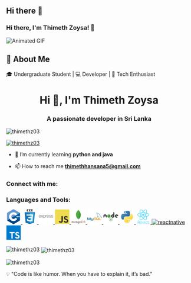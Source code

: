 ## Hi there 👋
### Hi there, I'm Thimeth Zoysa! 👋

![Animated GIF](https://cdn.discordapp.com/attachments/1298291115757146152/1344461636215504906/225813708-98b745f2-7d22-48cf-9150-083f1b00d6c9.gif?ex=67c0fef8&is=67bfad78&hm=77a7fc8703145494289b334d17265f1a9e116b697ad9fd89968400ccf8dde67b&)

## 🚀 About Me
🎓 Undergraduate Student | 💻 Developer | 🚀 Tech Enthusiast

<h1 align="center">Hi 👋, I'm Thimeth Zoysa</h1>
<h3 align="center">A passionate developer in Sri Lanka</h3>

<p align="left"> <img src="https://komarev.com/ghpvc/?username=thimethz03&label=Profile%20views&color=0e75b6&style=flat" alt="thimethz03" /> </p>

<p align="left"> <a href="https://github.com/ryo-ma/github-profile-trophy"><img src="https://github-profile-trophy.vercel.app/?username=thimethz03" alt="thimethz03" /></a> </p>

- 🌱 I’m currently learning **python and java**

- 📫 How to reach me **thimethhansana5@gmail.com**

<h3 align="left">Connect with me:</h3>
<p align="left">
</p>

<h3 align="left">Languages and Tools:</h3>
<p align="left"> <a href="https://www.w3schools.com/cpp/" target="_blank" rel="noreferrer"> <img src="https://raw.githubusercontent.com/devicons/devicon/master/icons/cplusplus/cplusplus-original.svg" alt="cplusplus" width="40" height="40"/> </a> <a href="https://www.w3schools.com/css/" target="_blank" rel="noreferrer"> <img src="https://raw.githubusercontent.com/devicons/devicon/master/icons/css3/css3-original-wordmark.svg" alt="css3" width="40" height="40"/> </a> <a href="https://expressjs.com" target="_blank" rel="noreferrer"> <img src="https://raw.githubusercontent.com/devicons/devicon/master/icons/express/express-original-wordmark.svg" alt="express" width="40" height="40"/> </a> <a href="https://developer.mozilla.org/en-US/docs/Web/JavaScript" target="_blank" rel="noreferrer"> <img src="https://raw.githubusercontent.com/devicons/devicon/master/icons/javascript/javascript-original.svg" alt="javascript" width="40" height="40"/> </a> <a href="https://www.mongodb.com/" target="_blank" rel="noreferrer"> <img src="https://raw.githubusercontent.com/devicons/devicon/master/icons/mongodb/mongodb-original-wordmark.svg" alt="mongodb" width="40" height="40"/> </a> <a href="https://www.mysql.com/" target="_blank" rel="noreferrer"> <img src="https://raw.githubusercontent.com/devicons/devicon/master/icons/mysql/mysql-original-wordmark.svg" alt="mysql" width="40" height="40"/> </a> <a href="https://nodejs.org" target="_blank" rel="noreferrer"> <img src="https://raw.githubusercontent.com/devicons/devicon/master/icons/nodejs/nodejs-original-wordmark.svg" alt="nodejs" width="40" height="40"/> </a> <a href="https://www.python.org" target="_blank" rel="noreferrer"> <img src="https://raw.githubusercontent.com/devicons/devicon/master/icons/python/python-original.svg" alt="python" width="40" height="40"/> </a> <a href="https://reactjs.org/" target="_blank" rel="noreferrer"> <img src="https://raw.githubusercontent.com/devicons/devicon/master/icons/react/react-original-wordmark.svg" alt="react" width="40" height="40"/> </a> <a href="https://reactnative.dev/" target="_blank" rel="noreferrer"> <img src="https://reactnative.dev/img/header_logo.svg" alt="reactnative" width="40" height="40"/> </a> <a href="https://www.typescriptlang.org/" target="_blank" rel="noreferrer"> <img src="https://raw.githubusercontent.com/devicons/devicon/master/icons/typescript/typescript-original.svg" alt="typescript" width="40" height="40"/> </a> </p>

<p><img align="left" src="https://github-readme-stats.vercel.app/api/top-langs?username=thimethz03&show_icons=true&locale=en&layout=compact" alt="thimethz03" /></p>

<p>&nbsp;<img align="center" src="https://github-readme-stats.vercel.app/api?username=thimethz03&show_icons=true&locale=en" alt="thimethz03" /></p>

<p><img align="center" src="https://github-readme-streak-stats.herokuapp.com/?user=thimethz03&" alt="thimethz03" /></p>

💡 "Code is like humor. When you have to explain it, it’s bad."

<!--
**ThimethZ03/ThimethZ03** is a ✨ _special_ ✨ repository because its `README.md` (this file) appears on your GitHub profile.

Here are some ideas to get you started:

- 🔭 I’m currently working on ...
- 🌱 I’m currently learning ...
- 👯 I’m looking to collaborate on ...
- 🤔 I’m looking for help with ...
- 💬 Ask me about ...
- 📫 How to reach me: ...
- 😄 Pronouns: ...
- ⚡ Fun fact: ...
-->
